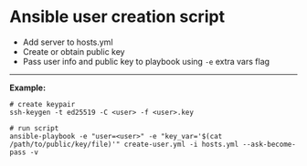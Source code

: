 # Ansible user creation script

- Add server to hosts.yml 
- Create or obtain public key 
- Pass user info and public key to playbook using `-e` extra vars flag
---

**Example:**
```
# create keypair
ssh-keygen -t ed25519 -C <user> -f <user>.key

# run script
ansible-playbook -e "user=<user>" -e "key_var='$(cat /path/to/public/key/file)'" create-user.yml -i hosts.yml --ask-become-pass -v
```

